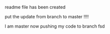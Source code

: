 readme file has been created

put the update from branch to master !!!!

I am master now pushing my code to branch fsd

